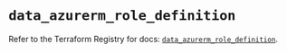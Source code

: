 # `data_azurerm_role_definition`

Refer to the Terraform Registry for docs: [`data_azurerm_role_definition`](https://registry.terraform.io/providers/hashicorp/azurerm/4.37.0/docs/data-sources/role_definition).
